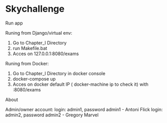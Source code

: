 # Skychallenge
Run app

Runing from Django/virtual env:

1. Go to Chapter_I Directory
2. run Makefile.bat
3. Acces on 127.0.0.1:8080/exams

Runing from Docker:

1. Go to Chapter_I Directory in docker console
3. docker-compose up
4. Acces on docker default IP ( docker-machine ip to check it) with :8080/exams


About

Admin/owner account:
login: admin1, password admin1 - Antoni Flick
login: admin2, password admin2 - Gregory Marvel
